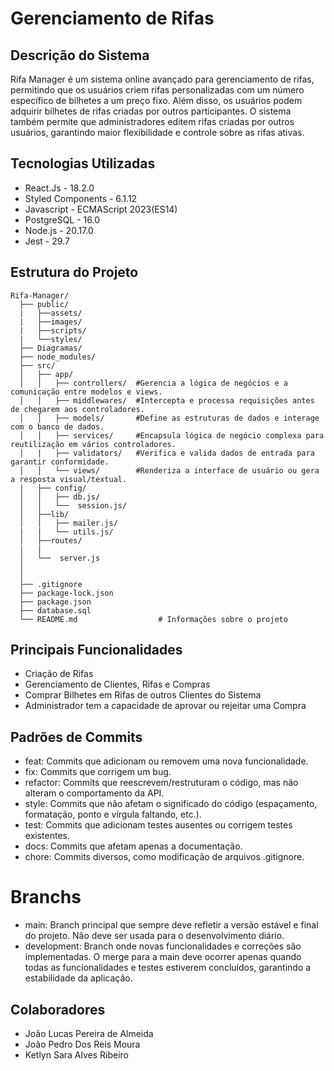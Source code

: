 # Gerenciamento de Rifas    
## Descrição do Sistema
Rifa Manager é um sistema online avançado para gerenciamento de rifas, permitindo que os usuários criem rifas personalizadas com um número específico de bilhetes a um preço fixo. Além disso, os usuários podem adquirir bilhetes de rifas criadas por outros participantes. O sistema também permite que administradores editem rifas criadas por outros usuários, garantindo maior flexibilidade e controle sobre as rifas ativas.

 ## Tecnologias Utilizadas
- React.Js - 18.2.0
- Styled Components - 6.1.12
- Javascript -  ECMAScript 2023(ES14)
- PostgreSQL - 16.0
- Node.js - 20.17.0
- Jest - 29.7

## Estrutura do Projeto

```plaintext
Rifa-Manager/
  ├── public/
  |   ├──assets/
  |   ├──images/
  |   ├──scripts/  
  |   └──styles/
  ├── Diagramas/                    
  ├── node_modules/              
  ├── src/
  │   ├── app/
  │   │   ├── controllers/  #Gerencia a lógica de negócios e a comunicação entre modelos e views.       
  │   │   ├── middlewares/  #Intercepta e processa requisições antes de chegarem aos controladores.   
  │   │   ├── models/       #Define as estruturas de dados e interage com o banco de dados.      
  │   │   ├── services/     #Encapsula lógica de negócio complexa para reutilização em vários controladores.         
  |   |   ├── validators/   #Verifica e valida dados de entrada para garantir conformidade.
  │   │   └── views/        #Renderiza a interface de usuário ou gera a resposta visual/textual.
  |   ├── config/
  │   │   ├── db.js/       
  │   │   └──  session.js/      
  │   ├──lib/         
  │   │   ├── mailer.js/                
  |   |   └── utils.js/      
  │   ├──routes/   
  |   |
  │   └──  server.js
  │
  │
  ├── .gitignore                 
  ├── package-lock.json          
  ├── package.json              
  ├── database.sql  
  └── README.md                  # Informações sobre o projeto
```
## Principais Funcionalidades
- Criação de Rifas
- Gerenciamento de Clientes, Rifas e Compras
- Comprar Bilhetes em Rifas de outros Clientes do Sistema
- Administrador tem a capacidade de aprovar ou rejeitar uma Compra

## Padrões de Commits
- feat: Commits que adicionam ou removem uma nova funcionalidade.
- fix: Commits que corrigem um bug.
- refactor: Commits que reescrevem/restruturam o código, mas não alteram o comportamento da API.
- style: Commits que não afetam o significado do código (espaçamento, formatação, ponto e vírgula faltando, etc.).
- test: Commits que adicionam testes ausentes ou corrigem testes existentes.
- docs: Commits que afetam apenas a documentação.
- chore: Commits diversos, como modificação de arquivos .gitignore.

# Branchs
- main: Branch principal que sempre deve refletir a versão estável e final do projeto. Não deve ser usada para o desenvolvimento diário.
- development: Branch onde novas funcionalidades e correções são implementadas. O merge para a main deve ocorrer apenas quando todas as funcionalidades e testes estiverem concluídos, garantindo a estabilidade da aplicação.

## Colaboradores
- João Lucas Pereira de Almeida
- João Pedro Dos Reis Moura
- Ketlyn Sara Alves Ribeiro